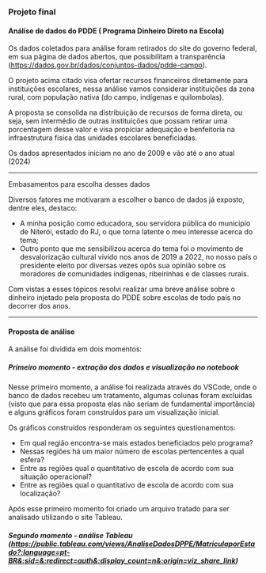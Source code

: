 ### Projeto final



#### Análise de dados do PDDE ( Programa Dinheiro Direto na Escola)



Os dados coletados para análise foram retirados do site do governo federal, em sua página de dados abertos, que possibilitam a transparência (https://dados.gov.br/dados/conjuntos-dados/pdde-campo).

O projeto acima citado visa ofertar recursos financeiros diretamente para instituições escolares, nessa análise vamos considerar instituições da zona rural, com população nativa (do campo, indígenas e quilombolas).

A proposta se consolida na distribuição de recursos de forma direta, ou seja, sem intermédio de outras instituições que possam retirar uma porcentagem desse valor e visa propiciar adequação e benfeitoria na infraestrutura física das unidades escolares beneficiadas.

Os dados apresentados iniciam no ano de 2009 e vão até o ano atual (2024)

------

Embasamentos para escolha desses dados

Diversos fatores me motivaram a escolher o banco de dados já exposto, dentre eles, destaco:

- A minha posição como educadora, sou servidora pública do municipio de Niterói, estado do RJ, o que torna latente o meu interesse acerca do tema;
- Outro ponto que me sensibilizou acerca do tema foi o movimento de desvalorização cultural vivido nos anos de 2019 a 2022, no nosso país o presidente eleito por diversas vezes opôs sua opinião sobre os moradores de comunidades indígenas, ribeirinhas e de classes rurais. 

Com vistas a esses tópicos resolvi realizar uma breve análise sobre o dinheiro injetado pela proposta do PDDE sobre escolas de todo país no decorrer dos anos.

------

#### Proposta de análise

A análise foi dividida em dois momentos:

##### Primeiro momento - extração dos dados e visualização no notebook 

Nesse primeiro momento, a análise foi realizada através do VSCode, onde o banco de dados recebeu um tratamento, algumas colunas foram excluidas (visto que para essa proposta elas não seriam de fundamental importância) e alguns gráficos foram construídos para um visualização inicial.

Os gráficos construídos responderam os seguintes questionamentos:

- Em qual região encontra-se mais estados beneficiados pelo programa?
- Nessas regiões há um maior número de escolas pertencentes a qual esfera?
- Entre as regiões qual o quantitativo de escola de acordo com sua situação operacional?
- Entre as regiões qual o quantitativo de escola de acordo com sua localização?

Após esse primeiro momento foi criado um arquivo tratado para ser analisado utilizando o site Tableau.

##### Segundo momento - análise Tableau (https://public.tableau.com/views/AnaliseDadosDPPE/MatriculaporEstado?:language=pt-BR&:sid=&:redirect=auth&:display_count=n&:origin=viz_share_link)

